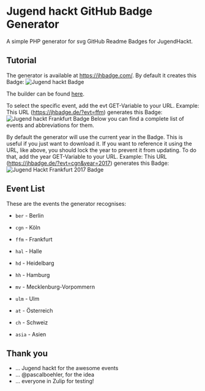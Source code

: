 # Jugend hackt GitHub Badge Generator
A simple PHP generator for svg GitHub Readme Badges for JugendHackt.

## Tutorial
The generator is available at https://jhbadge.com/.
By default it creates this Badge: ![Jugend hackt Badge](https://jhbadge.de/)

The builder can be found [here](https://builder.jhbadge.com).

To select the specific event, add the evt GET-Variable to your URL.
Example: This URL (https://jhbadge.de/?evt=ffm) generates this Badge: ![Jugend hackt Frankfurt Badge](https://jhbadge.de/?evt=ffm)
Below you can find a complete list of events and abbreviations for them.

By default the generator will use the current year in the Badge. This is useful if you just want to download it.
If you want to reference it using the URL, like above, you should lock the year to prevent it from updating.
To do that, add the year GET-Variable to your URL.
Example: This URL (https://jhbadge.de/?evt=cgn&year=2017) generates this Badge: ![Jugend Hackt Frankfurt 2017 Badge](https://jhbadge.de/?evt=cgn&year=2017)

## Event List
These are the events the generator recognises:
* `ber` - Berlin
* `cgn` - Köln
* `ffm` - Frankfurt
* `hal` - Halle
* `hd` - Heidelbarg
* `hh` - Hamburg
* `mv` - Mecklenburg-Vorpommern
* `ulm` - Ulm

* `at` - Österreich
* `ch` - Schweiz
* `asia` - Asien

## Thank you
* ... Jugend hackt for the awesome events 
* ... @pascalboehler, for the idea
* ... everyone in Zulip for testing!

